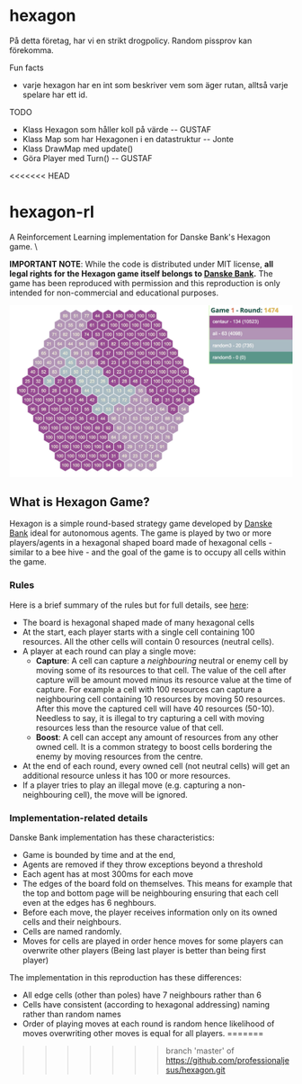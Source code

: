 # hexagon
På detta företag, har vi en strikt drogpolicy. Random pissprov kan förekomma.


Fun facts
 - varje hexagon har en int som beskriver vem som äger rutan, alltså varje spelare har ett id.



TODO

- Klass Hexagon som håller koll på värde -- GUSTAF
- Klass Map som har Hexagonen i en datastruktur -- Jonte
- Klass DrawMap med update()
- Göra Player med Turn() -- GUSTAF

<<<<<<< HEAD
# hexagon-rl
A Reinforcement Learning implementation for Danske Bank's Hexagon game. \

**IMPORTANT NOTE**: While the code is distributed under MIT license, **all legal rights for the Hexagon game itself belongs to [Danske Bank](https://danskebank.com/).** The game has been reproduced with permission and this reproduction is only intended for non-commercial and educational purposes.

![hexagon](https://raw.githubusercontent.com/aliostad/hexagon-rl/master/hexagon.jpg)

## What is Hexagon Game?
Hexagon is a simple round-based strategy game developed by [Danske Bank](https://danskebank.com/) ideal for autonomous agents. The game is played by two or more players/agents in a hexagonal shaped board made of hexagonal cells - similar to a bee hive - and the goal of the game is to occupy all cells within the game.

### Rules
Here is a brief summary of the rules but for full details, see [here](https://playhexagon.com/PublicRules):

 - The board is hexagonal shaped made of many hexagonal cells
 - At the start, each player starts with a single cell containing 100 resources. All the other cells will contain 0 resources (neutral cells).
 - A player at each round can play a single move:
   - **Capture**: A cell can capture a *neighbouring* neutral or enemy cell by moving some of its resources to that cell. The value of the cell after capture will be amount moved minus its resource value at the time of capture. For example a cell with 100 resources can capture a neighbouring cell containing 10 resources by moving 50 resources. After this move the captured cell will have 40 resources (50-10). Needless to say, it is illegal to try capturing a cell with moving resources less than the resource value of that cell.
   - **Boost**: A cell can accept any amount of resources from any other owned cell. It is a common strategy to boost cells bordering the enemy by moving resources from the centre.
 - At the end of each round, every owned cell (not neutral cells) will get an additional resource unless it has 100 or more resources.
 - If a player tries to play an illegal move (e.g. capturing a non-neighbouring cell), the move will be ignored.
 
### Implementation-related details
Danske Bank implementation has these characteristics:

 - Game is bounded by time and at the end, 
 - Agents are removed if they throw exceptions beyond a threshold
 - Each agent has at most 300ms for each move
 - The edges of the board fold on themselves. This means for example that the top and bottom page will be neighbouring ensuring that each cell even at the edges has 6 neghbours.
 - Before each move, the player receives information only on its owned cells and their neighbours.
 - Cells are named randomly.
 - Moves for cells are played in order hence moves for some players can overwrite other players (Being last player is better than being first player)

The implementation in this reproduction has these differences:
 - All edge cells (other than poles) have 7 neighbours rather than 6
 - Cells have consistent (according to hexagonal addressing) naming rather than random names
 - Order of playing moves at each round is random hence likelihood of moves overwriting other moves is equal for all players.
=======
>>>>>>> branch 'master' of https://github.com/professionaljesus/hexagon.git
